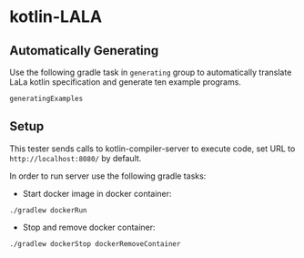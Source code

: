 # kotlin-LALA
## Automatically Generating
Use the following gradle task in `generating` group to automatically translate LaLa kotlin specification and generate ten example programs.
    
```
generatingExamples
```

## Setup

This tester sends calls to kotlin-compiler-server to execute code, 
set URL to ```http://localhost:8080/``` by default. 

In order to run server use the following gradle tasks:
    
* Start docker image in docker container:
```
./gradlew dockerRun    
```

* Stop and remove docker container:

```
./gradlew dockerStop dockerRemoveContainer
```
